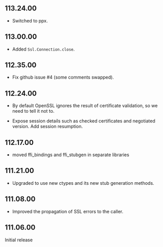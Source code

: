 ## 113.24.00

- Switched to ppx.

## 113.00.00

- Added `Ssl.Connection.close`.

## 112.35.00

- Fix github issue #4 (some comments swapped).

## 112.24.00

- By default OpenSSL ignores the result of certificate validation, so we need to
  tell it not to.

- Expose session details such as checked certificates and negotiated version.
  Add session resumption.

## 112.17.00

- moved ffi_bindings and ffi_stubgen in separate libraries

## 111.21.00

- Upgraded to use new ctypes and its new stub generation methods.

## 111.08.00

- Improved the propagation of SSL errors to the caller.

## 111.06.00

Initial release


